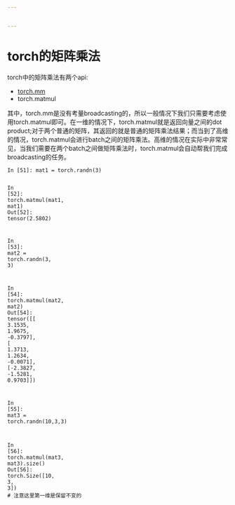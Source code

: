 ```yaml
---


---
```


<h1 id="torch的矩阵乘法">torch的矩阵乘法</h1>
<p>torch中的矩阵乘法有两个api:</p>
<ul>
<li><a href="http://torch.mm">torch.mm</a></li>
<li>torch.matmul</li>
</ul>
<p>其中，torch.mm是没有考量broadcasting的，所以一般情况下我们只需要考虑使用torch.matmul即可。在一维的情况下，torch.matmul就是返回向量之间的dot product;对于两个普通的矩阵，其返回的就是普通的矩阵乘法结果；而当到了高维的情况，torch.matmul会进行batch之间的矩阵乘法。高维的情况在实际中非常常见，当我们需要在两个batch之间做矩阵乘法时，torch.matmul会自动帮我们完成broadcasting的任务。</p>
<pre class=" language-python"><code class="prism  language-python">In <span class="token punctuation">[</span><span class="token number">51</span><span class="token punctuation">]</span><span class="token punctuation">:</span> mat1 <span class="token operator">=</span> torch<span class="token punctuation">.</span>randn<span class="token punctuation">(</span><span class="token number">3</span><span class="token punctuation">)</span>

In <span class="token punctuation">[</span><span class="token number">52</span><span class="token punctuation">]</span><span class="token punctuation">:</span> torch<span class="token punctuation">.</span>matmul<span class="token punctuation">(</span>mat1<span class="token punctuation">,</span> mat1<span class="token punctuation">)</span>
Out<span class="token punctuation">[</span><span class="token number">52</span><span class="token punctuation">]</span><span class="token punctuation">:</span> tensor<span class="token punctuation">(</span><span class="token number">2.5802</span><span class="token punctuation">)</span>

In <span class="token punctuation">[</span><span class="token number">53</span><span class="token punctuation">]</span><span class="token punctuation">:</span> mat2 <span class="token operator">=</span> torch<span class="token punctuation">.</span>randn<span class="token punctuation">(</span><span class="token number">3</span><span class="token punctuation">,</span> <span class="token number">3</span><span class="token punctuation">)</span>

In <span class="token punctuation">[</span><span class="token number">54</span><span class="token punctuation">]</span><span class="token punctuation">:</span> torch<span class="token punctuation">.</span>matmul<span class="token punctuation">(</span>mat2<span class="token punctuation">,</span> mat2<span class="token punctuation">)</span>
Out<span class="token punctuation">[</span><span class="token number">54</span><span class="token punctuation">]</span><span class="token punctuation">:</span> 
tensor<span class="token punctuation">(</span><span class="token punctuation">[</span><span class="token punctuation">[</span> <span class="token number">3.1535</span><span class="token punctuation">,</span>  <span class="token number">1.9675</span><span class="token punctuation">,</span> <span class="token operator">-</span><span class="token number">0.3797</span><span class="token punctuation">]</span><span class="token punctuation">,</span>
        <span class="token punctuation">[</span> <span class="token number">1.3713</span><span class="token punctuation">,</span>  <span class="token number">1.2634</span><span class="token punctuation">,</span> <span class="token operator">-</span><span class="token number">0.0071</span><span class="token punctuation">]</span><span class="token punctuation">,</span>
        <span class="token punctuation">[</span><span class="token operator">-</span><span class="token number">2.3827</span><span class="token punctuation">,</span> <span class="token operator">-</span><span class="token number">1.5281</span><span class="token punctuation">,</span>  <span class="token number">0.9703</span><span class="token punctuation">]</span><span class="token punctuation">]</span><span class="token punctuation">)</span>

In <span class="token punctuation">[</span><span class="token number">55</span><span class="token punctuation">]</span><span class="token punctuation">:</span> mat3 <span class="token operator">=</span> torch<span class="token punctuation">.</span>randn<span class="token punctuation">(</span><span class="token number">10</span><span class="token punctuation">,</span><span class="token number">3</span><span class="token punctuation">,</span><span class="token number">3</span><span class="token punctuation">)</span>

In <span class="token punctuation">[</span><span class="token number">56</span><span class="token punctuation">]</span><span class="token punctuation">:</span> torch<span class="token punctuation">.</span>matmul<span class="token punctuation">(</span>mat3<span class="token punctuation">,</span> mat3<span class="token punctuation">)</span><span class="token punctuation">.</span>size<span class="token punctuation">(</span><span class="token punctuation">)</span>
Out<span class="token punctuation">[</span><span class="token number">56</span><span class="token punctuation">]</span><span class="token punctuation">:</span> torch<span class="token punctuation">.</span>Size<span class="token punctuation">(</span><span class="token punctuation">[</span><span class="token number">10</span><span class="token punctuation">,</span> <span class="token number">3</span><span class="token punctuation">,</span> <span class="token number">3</span><span class="token punctuation">]</span><span class="token punctuation">)</span> <span class="token comment"># 注意这里第一维是保留不变的</span>
</code></pre>

